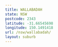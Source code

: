 ```yaml
---
title: WALLABADAH
state: NSW
postcode: 2343
latitude: -31.66545698
longitude: 150.1491418
url: /nsw/wallabadah/
layout: suburb
---
```

